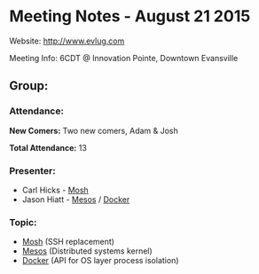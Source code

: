 Meeting Notes - August 21 2015
============================

Website:
http://www.evlug.com

Meeting Info:
6CDT @ Innovation Pointe, Downtown Evansville

Group:
------

### Attendance:

  **New Comers:** Two new comers, Adam & Josh

  **Total Attendance:** 13


### Presenter:

  - Carl Hicks - [Mosh][1]
  - Jason Hiatt - [Mesos][2] / [Docker][3]


### Topic:

  - [Mosh][1] (SSH replacement)
  - [Mesos][2] (Distributed systems kernel)
  - [Docker][3] (API for OS layer process isolation)
  
  
  
[1]: https://mosh.mit.edu/
[2]: https://mesos.apache.org/
[3]: https://www.docker.com/
